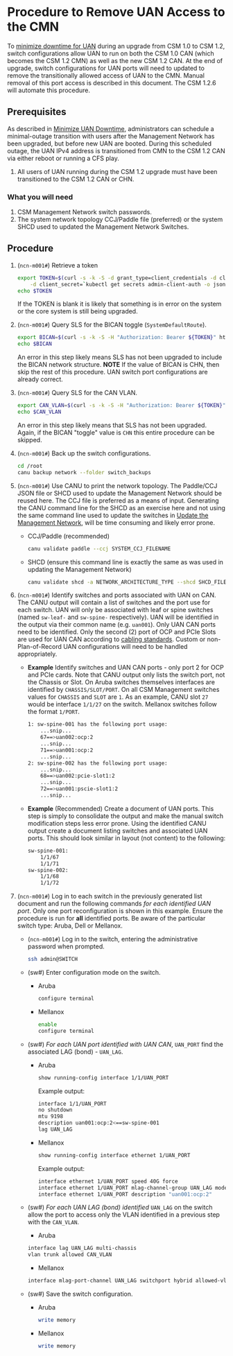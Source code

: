 # Procedure to Remove UAN Access to the CMN

To [minimize downtime for UAN](bican_enable.md#minimize-uan-downtime) during an upgrade from CSM 1.0 to CSM 1.2, switch configurations allow UAN to run on both the CSM 1.0 CAN (which becomes the CSM 1.2 CMN) as well as the new CSM 1.2 CAN.
At the end of upgrade, switch configurations for UAN ports will need to updated to remove the transitionally allowed access of UAN to the CMN.  Manual removal of this port access is described in this document.
The CSM 1.2.6 will automate this procedure.

## Prerequisites

As described in [Minimize UAN Downtime](bican_enable.md#minimize-uan-downtime), administrators can schedule a minimal-outage transition with users after the Management Network has been upgraded, but before new UAN are booted.
During this scheduled outage, the UAN IPv4 address is transitioned from CMN to the CSM 1.2 CAN via either reboot or running a CFS play.

1. All users of UAN running during the CSM 1.2 upgrade must have been transitioned to the CSM 1.2 CAN or CHN.

### What you will need

1. CSM Management Network switch passwords.
1. The system network topology CCJ/Paddle file (preferred) or the system SHCD used to updated the Management Network Switches.

## Procedure

1. (`ncn-m001#`) Retrieve a token

    ```bash
    export TOKEN=$(curl -s -k -S -d grant_type=client_credentials -d client_id=admin-client \
        -d client_secret=`kubectl get secrets admin-client-auth -o jsonpath='{.data.client-secret}' | base64 -d` https://api-gw-service-nmn.local/keycloak/realms/shasta/protocol/openid-connect/token | jq -r '.access_token')
    echo $TOKEN
    ```

    If the TOKEN is blank it is likely that something is in error on the system or the core system is still being upgraded.

1. (`ncn-m001#`) Query SLS for the BICAN toggle (`SystemDefaultRoute`).

    ```bash
    export BICAN=$(curl -s -k -S -H "Authorization: Bearer ${TOKEN}" https://api-gw-service-nmn.local/apis/sls/v1/networks/BICAN | jq -r '.ExtraProperties.SystemDefaultRoute')
    echo $BICAN
    ```

    An error in this step likely means SLS has not been upgraded to include the BICAN network structure. **NOTE** If the value of BICAN is CHN, then skip the rest of this procedure. UAN switch port configurations are already correct.

1. (`ncn-m001#`) Query SLS for the CAN VLAN.

    ```bash
    export CAN_VLAN=$(curl -s -k -S -H "Authorization: Bearer ${TOKEN}" https://api-gw-service-nmn.local/apis/sls/v1/networks/CAN | jq '.ExtraProperties.Subnets | .[] | select(.Name=="bootstrap_dhcp") | .VlanID')
    echo $CAN_VLAN
    ```

    An error in this step likely means that SLS has not been upgraded.  Again, if the BICAN "toggle" value is `CHN` this entire procedure can be skipped.

1. (`ncn-m001#`) Back up the switch configurations.

    ```bash
    cd /root
    canu backup network --folder switch_backups
    ```

1. (`ncn-m001#`) Use CANU to print the network topology. The Paddle/CCJ JSON file or SHCD used to update the Management Network should be reused here. The CCJ file is preferred as a means of input.
Generating the CANU command line for the SHCD as an exercise here and not using the same command line used to update the switches in [Update the Management Network](../../../upgrade/1.2/Stage_0_Prerequisites.md#stage-03---upgrade-management-network),
will be time consuming and likely error prone.

    * CCJ/Paddle (recommended)

        ```bash
        canu validate paddle --ccj SYSTEM_CCJ_FILENAME
        ```

    * SHCD (ensure this command line is exactly the same as was used in updating the Management Network)

        ```bash
        canu validate shcd -a NETWORK_ARCHITECTURE_TYPE --shcd SHCD_FILENAME --tabs LIST,OF,WORKSHEETS --corners TAB1_UPPER_LEFT, TAB1_LOWER_RIGHT...
        ```

1. (`ncn-m001#`) Identify switches and ports associated with UAN on CAN. The CANU output will contain a list of switches and the port use for each switch.
UAN will only be associated with leaf or spine switches (named `sw-leaf-` and `sw-spine-` respectively).  UAN will be identified in the output via their common name (e.g. `uan001`).
Only UAN CAN ports need to be identified.  Only the second (2) port of OCP and PCIe Slots are used for UAN CAN according to [cabling standards](../../../install/cable_management_network_servers.md).
Custom or non-Plan-of-Record UAN configurations will need to be handled appropriately.

    * **Example** Identify switches and UAN CAN ports - only port 2 for OCP and PCIe cards. Note that CANU output only lists the switch port, not the Chassis or Slot.
    On Aruba switches themselves interfaces are identified by `CHASSIS/SLOT/PORT`.  On all CSM Management switches values for `CHASSIS` and `SLOT` are `1`.
    As an example, CANU slot `27` would be interface `1/1/27` on the switch.  Mellanox switches follow the format `1/PORT`.
  
        ```bash
        1: sw-spine-001 has the following port usage:
            ...snip...
            67==>uan002:ocp:2
            ...snip...
            71==>uan001:ocp:2
            ...snip...
        2: sw-spine-002 has the following port usage:
            ...snip...
            68==>uan002:pcie-slot1:2
            ...snip...
            72==>uan001:pscie-slot1:2
            ...snip...
        ```

    * **Example** (Recommended) Create a document of UAN ports.  This step is simply to consolidate the output and make the manual switch modification steps less error prone.
    Using the identified CANU output create a document listing switches and associated UAN ports.  This should look similar in layout (not content) to the following:

        ```bash
        sw-spine-001:
            1/1/67
            1/1/71
        sw-spine-002:
            1/1/68
            1/1/72
        ```

1. (`ncn-m001#`) Log in to each switch in the previously generated list document and run the following commands *for each identified UAN port*.
Only one port reconfiguration is shown in this example. Ensure the procedure is run for **all** identified ports.
Be aware of the particular switch type: Aruba, Dell or Mellanox.

    * (`ncn-m001#`) Log in to the switch, entering the administrative password when prompted.
  
        ```bash
        ssh admin@SWITCH
        ```

    * (sw#) Enter configuration mode on the switch.

        * Aruba

            ```bash
           configure terminal
           ```

        * Mellanox

            ```bash
            enable
            configure terminal
            ```

    * (sw#) *For each UAN port identified with UAN CAN*, `UAN_PORT` find the associated LAG (bond) - `UAN_LAG`.
  
        * Aruba

            ```bash
            show running-config interface 1/1/UAN_PORT
            ```

            Example output:

            ```bash
            interface 1/1/UAN_PORT
            no shutdown
            mtu 9198
            description uan001:ocp:2<==sw-spine-001
            lag UAN_LAG
            ```

        * Mellanox

            ```bash
            show running-config interface ethernet 1/UAN_PORT
            ```

            Example output:

            ```bash
            interface ethernet 1/UAN_PORT speed 40G force
            interface ethernet 1/UAN_PORT mlag-channel-group UAN_LAG mode active
            interface ethernet 1/UAN_PORT description "uan001:ocp:2"
            ```

    * (sw#) *For each UAN LAG (bond) identified* `UAN_LAG` on the switch allow the port to access only the VLAN identified in a previous step with the `CAN_VLAN`.

        * Aruba
  
        ```bash
        interface lag UAN_LAG multi-chassis
        vlan trunk allowed CAN_VLAN
        ```

        * Mellanox
  
        ```bash
        interface mlag-port-channel UAN_LAG switchport hybrid allowed-vlan CAN_VLAN
        ```

    * (sw#) Save the switch configuration.

        * Aruba

            ```bash
            write memory
            ```

        * Mellanox

            ```bash
            write memory
            ```
